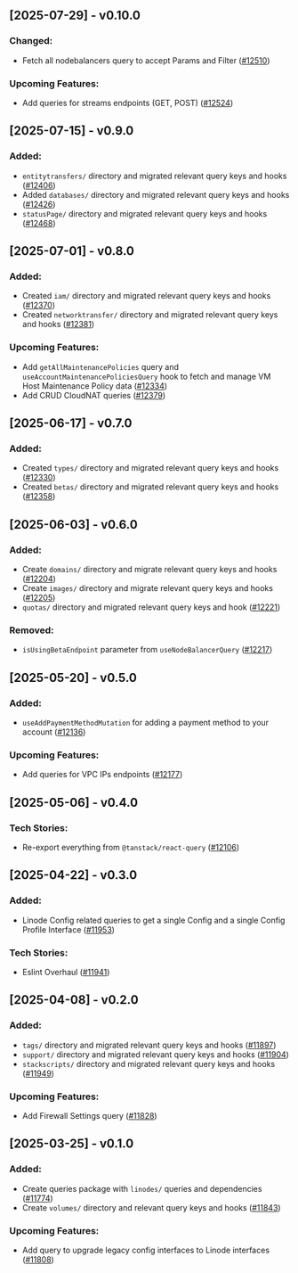 ## [2025-07-29] - v0.10.0


### Changed:

- Fetch all nodebalancers query to accept Params and Filter ([#12510](https://github.com/linode/manager/pull/12510))

### Upcoming Features:

- Add queries for streams endpoints (GET, POST) ([#12524](https://github.com/linode/manager/pull/12524))

## [2025-07-15] - v0.9.0


### Added:

- `entitytransfers/` directory and migrated relevant query keys and hooks ([#12406](https://github.com/linode/manager/pull/12406))
- Added `databases/` directory and migrated relevant query keys and hooks ([#12426](https://github.com/linode/manager/pull/12426))
- `statusPage/` directory and migrated relevant query keys and hooks ([#12468](https://github.com/linode/manager/pull/12468))

## [2025-07-01] - v0.8.0


### Added:

- Created `iam/` directory and migrated relevant query keys and hooks ([#12370](https://github.com/linode/manager/pull/12370))
- Created `networktransfer/` directory and migrated relevant query keys and hooks ([#12381](https://github.com/linode/manager/pull/12381))

### Upcoming Features:

- Add `getAllMaintenancePolicies` query and `useAccountMaintenancePoliciesQuery` hook to fetch and manage VM Host Maintenance Policy data ([#12334](https://github.com/linode/manager/pull/12334))
- Add CRUD CloudNAT queries ([#12379](https://github.com/linode/manager/pull/12379))

## [2025-06-17] - v0.7.0


### Added:

- Created `types/` directory and migrated relevant query keys and hooks ([#12330](https://github.com/linode/manager/pull/12330))
- Created `betas/` directory and migrated relevant query keys and hooks ([#12358](https://github.com/linode/manager/pull/12358))

## [2025-06-03] - v0.6.0

### Added:

- Create `domains/` directory and migrate relevant query keys and hooks ([#12204](https://github.com/linode/manager/pull/12204))
- Create `images/` directory and migrate relevant query keys and hooks ([#12205](https://github.com/linode/manager/pull/12205))
- `quotas/` directory and migrated relevant query keys and hook ([#12221](https://github.com/linode/manager/pull/12221))

### Removed:

- `isUsingBetaEndpoint` parameter from `useNodeBalancerQuery` ([#12217](https://github.com/linode/manager/pull/12217))

## [2025-05-20] - v0.5.0

### Added:

- `useAddPaymentMethodMutation` for adding a payment method to your account ([#12136](https://github.com/linode/manager/pull/12136))

### Upcoming Features:

- Add queries for VPC IPs endpoints ([#12177](https://github.com/linode/manager/pull/12177))

## [2025-05-06] - v0.4.0

### Tech Stories:

- Re-export everything from `@tanstack/react-query` ([#12106](https://github.com/linode/manager/pull/12106))

## [2025-04-22] - v0.3.0

### Added:

- Linode Config related queries to get a single Config and a single Config Profile Interface ([#11953](https://github.com/linode/manager/pull/11953))

### Tech Stories:

- Eslint Overhaul ([#11941](https://github.com/linode/manager/pull/11941))

## [2025-04-08] - v0.2.0

### Added:

- `tags/` directory and migrated relevant query keys and hooks ([#11897](https://github.com/linode/manager/pull/11897))
- `support/` directory and migrated relevant query keys and hooks ([#11904](https://github.com/linode/manager/pull/11904))
- `stackscripts/` directory and migrated relevant query keys and hooks ([#11949](https://github.com/linode/manager/pull/11949))

### Upcoming Features:

- Add Firewall Settings query ([#11828](https://github.com/linode/manager/pull/11828))

## [2025-03-25] - v0.1.0

### Added:

- Create queries package with `linodes/` queries and dependencies ([#11774](https://github.com/linode/manager/pull/11774))
- Create `volumes/` directory and relevant query keys and hooks ([#11843](https://github.com/linode/manager/pull/11843))

### Upcoming Features:

- Add query to upgrade legacy config interfaces to Linode interfaces ([#11808](https://github.com/linode/manager/pull/11808))

